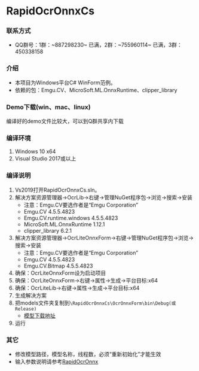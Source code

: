 # RapidOcrOnnxCs

### 联系方式
- QQ群号：1群：~887298230~ 已满，2群：~755960114~ 已满，3群：450338158

### 介绍
* 本项目为Windows平台C# WinForm范例。
* 依赖的包：Emgu.CV、MicroSoft.ML.OnnxRuntime、clipper_library

### Demo下载(win、mac、linux)
编译好的demo文件比较大，可以到Q群共享内下载

### 编译环境
1. Windows 10 x64
2. Visual Studio 2017或以上

### 编译说明
1. Vs2019打开RapidOcrOnnxCs.sln。
2. 解决方案资源管理器->OcrLib->右键->管理NuGet程序包->浏览->搜索->安装
   * 注意：Emgu.CV要选作者是“Emgu Corporation”
   * Emgu.CV 4.5.5.4823
   * Emgu.CV.runtime.windows 4.5.5.4823
   * MicroSoft.ML.OnnxRuntime 1.12.1
   * clipper_library 6.2.1
3. 解决方案资源管理器->OcrLiteOnnxForm->右键->管理NuGet程序包->浏览->搜索->安装
   * 注意：Emgu.CV要选作者是“Emgu Corporation”
   * Emgu.CV 4.5.5.4823
   * Emgu.CV.Bitmap 4.5.5.4823
4. 确保：OcrLiteOnnxForm设为启动项目
5. 确保：OcrLiteOnnxForm->右键->属性->生成->平台目标:x64
6. 确保：OcrLiteLib->右键->属性->生成->平台目标:x64
7. 生成解决方案
8. 把models文件夹复制到```\RapidOcrOnnxCs\OcrOnnxForm\bin\Debug(或Release)```
   * [模型下载地址](https://github.com/znsoftm/BaiPiaoOCR/tree/main/models)
9. 运行

### 其它
* 修改模型路径，模型名称，线程数，必须“重新初始化”才能生效
* 输入参数说明请参考[RapidOcrOnnx](https://github.com/RapidAI/RapidOcrOnnx/tree/61d7b434d2b773eb61dab85328240789f69b3ae0#%E8%BE%93%E5%85%A5%E5%8F%82%E6%95%B0%E8%AF%B4%E6%98%8E)
